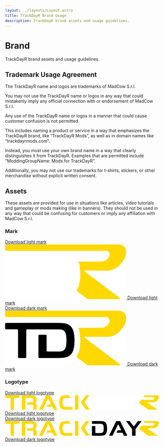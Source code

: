 ```yaml
---
layout: ../layouts/Layout.astro
title: TrackDayR Brand Usage
description: TrackDayR brand assets and usage guidelines.
---
```


# Brand

TrackDayR brand assets and usage guidelines.

## Trademark Usage Agreement

The TrackDayR name and logos are trademarks of MadCow S.r.l.

You may not use the TrackDayR name or logos in any way that could mistakenly imply any official connection with or
endorsement of MadCow S.r.l.

Any use of the TrackDayR name or logos in a manner that could cause customer confusion is not permitted.

This includes naming a product or service in a way that emphasizes the TrackDayR brand, like “TrackDayR Mods”, as
well as in domain names like “trackdayrmods.com”.

Instead, you must use your own brand name in a way that clearly distinguishes it from TrackDayR. Examples that are
permitted include “ModdingGroupName: Mods for TrackDayR”.

Additionally, you may not use our trademarks for t-shirts, stickers, or other merchandise without explicit written
consent.

## Assets

These assets are provided for use in situations like articles, video tutorials and gameplay or mods making (like in
banners). They should not be used in any way that could be confusing for customers or imply any affiliation with MadCow
S.r.l.

### Mark

<div class="sm:flex gap-2 mt-[-1.25em]">
    <div>
        <a href="../assets/logos/TDR-Light.svg" download>
            <span class="sr-only">Download light mark</span>
            <img class="max-w-xs w-full bg-slate-900 p-2 rounded" src="../assets/logos/TDR-Light.svg" alt="TDR Logo Light" title="Download light mark">
        </a>
        <a href="../assets/logos/TDR-Light.svg" download>Download light mark</a>
    </div>
    <div>
        <a href="../assets/logos/TDR-Dark.svg" download>
            <span class="sr-only">Download dark mark</span>
            <img class="max-w-xs w-full bg-white p-2 rounded" src="../assets/logos/TDR-Dark.svg" alt="TDR Logo Dark" title="Download dark mark">
        </a>
        <a href="../assets/logos/TDR-Dark.svg" download>Download dark mark</a>
    </div>    
</div>

### Logotype

<div class="sm:flex gap-2 mt-[-1.25em]">
    <div>
        <a href="../assets/logos/TrackDayR-Light.svg" download>
            <span class="sr-only">Download light logotype</span>
            <img class="max-w-xs w-full bg-slate-900 p-2 rounded" src="../assets/logos/TrackDayR-Light.svg" alt="TrackDayR Logo Light" title="Download light logotype">
        </a>
        <a href="../assets/logos/TrackDayR-Light.svg" download>Download light logotype</a>
    </div>
    <div>
        <a href="../assets/logos/TrackDayR-Dark.svg" download>
            <span class="sr-only">Download dark logotype</span>
            <img class="max-w-xs w-full bg-white p-2 rounded" src="../assets/logos/TrackDayR-Dark.svg" alt="TrackDayR Logo Dark" title="Download dark logotype">
        </a>
        <a href="../assets/logos/TrackDayR-Dark.svg" download>Download dark logotype</a>
    </div>    
</div>